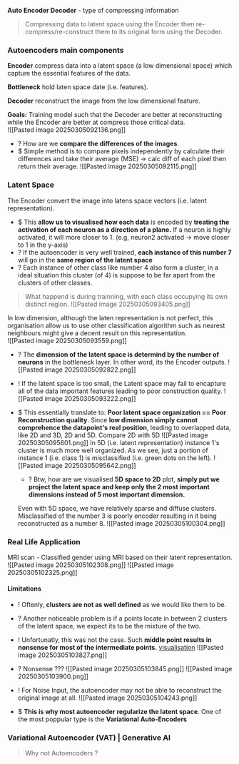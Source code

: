 **Auto Encoder Decoder** - type of compressing information
>Compressing data to latent space using the Encoder then re-compress/re-construct them to its original form using the Decoder.

### Autoencoders main components
**Encoder** compress data into a latent space (a low dimensional space) which capture the essential features of the data. 

**Bottleneck** hold laten space date (i.e. features).

**Decoder** reconstruct the image from the low dimensional feature.

**Goals:** Training model such that the Decoder are better at reconstructing while the Encoder are better at compress those critical data.  
![[Pasted image 20250305092136.png]]

+ ? How are we **compare the differences of the images**.
+ $ Simple method is to compare pixels independently by calculate their differences and take their average (MSE) -> calc diff of each pixel then return their average. ![[Pasted image 20250305092115.png]]

### Latent Space 
The Encoder convert the image into latens space vectors (i.e. latent representation). 
+ $ This **allow us to visualised how each data** is encoded by **treating the activation of each neuron as a direction of a plane.** If a neuron is highly activated, it will more closer to 1. (e.g, neuron2 activated -> move closer to 1 in the y-axis)
+ ? If the autoencoder is very well trained, **each instance of this number 7** will go in the **same region of the latent space** 
+ ? Each instance of other class like number 4 also form a cluster, in a ideal situation this cluster (of 4) is suppose to be far apart from the clusters of other classes.
>What happend is during trainning, with each class occupying its own distinct region. 
![[Pasted image 20250305093405.png]]

In low dimension, although the laten representation is not perfect, this organisation allow us to use other classification algorithm such as nearest neighbours might give a decent result on this representation.  
![[Pasted image 20250305093559.png]]

+ ? The **dimension of the latent space is determind by the number of neurons** in the bottleneck layer. In other word, its the Encoder outputs.
 ![[Pasted image 20250305092822.png]]

+ ! If the latent space is too small, the Latent space may fail to encapture all of the data important features leading to poor construction quality.  ![[Pasted image 20250305093222.png]]
+ $ This essentially translate to: **Poor latent space organization == Poor Reconstruction quality**. Since **low dimension simply cannot comprehence the datapoint's real position**, leading to overlapped data, like 2D and 3D, 2D and 5D. 
	Compare 2D with 5D ![[Pasted image 20250305095601.png]] In 5D  (i.e. latent representation) instance 1's cluster is much more well organized. As we see, just a portion of instance 1 (i.e. class 1) is misclassified (i.e. green dots on the left). ![[Pasted image 20250305095642.png]]
	+ ? Btw, how are we visualised **5D space to 2D** plot, **simply put we project the latent space and keep only the 2 most important dimensions instead of 5 most important dimension.**   
	
	Even with 5D space, we have relatively sparse and diffuse clusters. Misclassified of the number 3 is poorly encoder resulting in it being reconstructed as a number 8. ![[Pasted image 20250305100304.png]]


### Real Life Application
MRI scan - Classified gender using MRI based on their latent representation. 
![[Pasted image 20250305102308.png]]
![[Pasted image 20250305102325.png]]

#### Limitations
+ ! Oftenly, **clusters are not as well defined** as we would like them to be. 

+ ? Another noticeable problem is if a points locate in between 2 clusters of the latent space, we expect its to be the mixture of the two. 
+ ! Unfortunatly, this was not the case. Such **middle point results in nonsense for most of the intermediate points.** [visualisation](https://youtu.be/hZ4a4NgM3u0?si=EpOl8dknltBnsRJ_&t=644)
![[Pasted image 20250305103827.png]]
+ ? Nonsense ???
![[Pasted image 20250305103845.png]]
![[Pasted image 20250305103900.png]]

+ ! For Noise Input, the autoencoder may not be able to reconstruct the original image at all. ![[Pasted image 20250305104243.png]]
+ $ **This is why most autoencoder regularize the latent space**. One of the most poppular type is the **Variational Auto-Encoders**

### Variational Autoencoder (VAT) | Generative AI
>Why not Autoencoders ?

